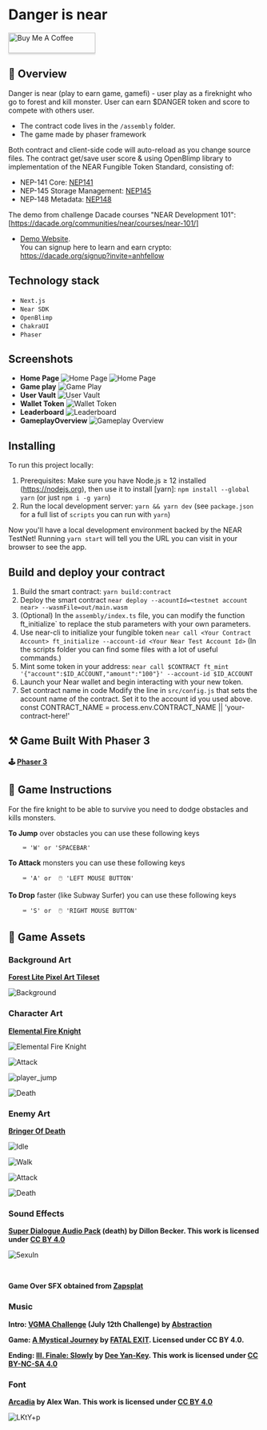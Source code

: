 # Danger is near
<a href="https://www.buymeacoffee.com/anhfactor" target="_blank"><img src="https://www.buymeacoffee.com/assets/img/custom_images/orange_img.png" alt="Buy Me A Coffee" style="height: 41px !important;width: 174px !important;box-shadow: 0px 3px 2px 0px rgba(190, 190, 190, 0.5) !important;-webkit-box-shadow: 0px 3px 2px 0px rgba(190, 190, 190, 0.5) !important;" ></a>
## 📄 Overview

Danger is near (play to earn game, gamefi) - user play as a fireknight who go to forest and kill monster. User can earn $DANGER token and score to compete with others user.

- The contract code lives in the `/assembly` folder. 
- The game made by phaser framework

Both contract and client-side code will auto-reload as you change source files.
The contract get/save user score & using OpenBlimp library to implementation of the NEAR Fungible Token Standard, consisting of:
- NEP-141 Core: [NEP141](https://github.com/near/NEPs/blob/master/specs/Standards/FungibleToken/Core.md)
- NEP-145 Storage Management: [NEP145](https://github.com/near/NEPs/blob/master/specs/Standards/StorageManagement.md)
- NEP-148 Metadata: [NEP148](https://github.com/near/NEPs/blob/master/specs/Standards/FungibleToken/Metadata.md)

The demo from challenge Dacade courses "NEAR Development 101": [https://dacade.org/communities/near/courses/near-101/]

- [Demo Website](https://danger-is-near.vercel.app/).   
You can signup here to learn and earn crypto: https://dacade.org/signup?invite=anhfellow

## Technology stack

- `Next.js`
- `Near SDK`
- `OpenBlimp`
- `ChakraUI`
- `Phaser`

## Screenshots

- **Home Page**
  ![Home Page](./public/home1.png)
  ![Home Page](./public/home2.png)
- **Game play**
  ![Game Play](./public/game1.png)
- **User Vault**
  ![User Vault](./public/game2.png)
- **Wallet Token**
  ![Wallet Token](./public/game3.png)
- **Leaderboard**
  ![Leaderboard](./public/game4.png)
- **GameplayOverview**
  ![Gameplay Overview](./public/game5.png)

## Installing

To run this project locally:

1. Prerequisites: Make sure you have Node.js ≥ 12 installed (https://nodejs.org), then use it to install [yarn]: `npm install --global yarn` (or just `npm i -g yarn`)
2. Run the local development server: `yarn && yarn dev` (see `package.json` for a
   full list of `scripts` you can run with `yarn`)

Now you'll have a local development environment backed by the NEAR TestNet! Running `yarn start` will tell you the URL you can visit in your browser to see the app.


## Build and deploy your contract

1. Build the smart contract:
   `yarn build:contract`
2. Deploy the smart contract
   ` near deploy --acountId=<testnet account near> --wasmFile=out/main.wasm `
3. (Optional) In the `assembly/index.ts` file, you can modify the function ft_initialize` to replace the stub parameters with your own parameters.
4. Use near-cli to initialize your fungible token
   `near call <Your Contract Account> ft_initialize --account-id <Your Near Test Account Id>`
   (In the scripts folder you can find some files with a lot of useful commands.)
5. Mint some token in your address: `near call $CONTRACT ft_mint '{"account":$ID_ACCOUNT,"amount":"100"}' --account-id $ID_ACCOUNT`
6. Launch your Near wallet and begin interacting with your new token.
7. Set contract name in code
Modify the line in `src/config.js` that sets the account name of the contract. Set it to the account id you used above.
    const CONTRACT_NAME = process.env.CONTRACT_NAME || 'your-contract-here!'
    
## ⚒️ Game Built With Phaser 3

#### 🕹️ [Phaser 3](https://phaser.io)
    
## 📝 Game Instructions

For the fire knight to be able to survive you need to dodge obstacles and kills monsters.

**To Jump** over obstacles you can use these following keys

```
    ⌨️ 'W' or 'SPACEBAR'
```

**To Attack** monsters you can use these following keys

```
    ⌨️ 'A' or  🖱️ 'LEFT MOUSE BUTTON'
```

**To Drop** faster (like Subway Surfer) you can use these following keys

```
    ⌨️ 'S' or  🖱️ 'RIGHT MOUSE BUTTON'
```

## 📜 Game Assets

### Background Art
**[Forest Lite Pixel Art Tileset](https://sanctumpixel.itch.io/forest-lite-pixel-art-tileset)**

![Background](https://img.itch.zone/aW1hZ2UvNTc3NzUzLzMwNDIzMDQuanBn/794x1000/9HA5HY.jpg)

### Character Art
**[Elemental Fire Knight](https://chierit.itch.io/elementals-fire-knight)**

![Elemental Fire Knight](https://img.itch.zone/aW1nLzcwMzM3MzAuZ2lm/original/6VKIcU.gif)

![Attack](https://img.itch.zone/aW1nLzcwMzM3NDguZ2lm/original/ILmFnV.gif)

![player_jump](https://img.itch.zone/aW1nLzcwMzM3MzEuZ2lm/original/hamsPG.gif)

![Death](https://img.itch.zone/aW1nLzcwMzM3NTQuZ2lm/original/GXvYCp.gif)

### Enemy Art
**[Bringer Of Death](https://clembod.itch.io/bringer-of-death-free)**

![Idle](https://img.itch.zone/aW1hZ2UvOTgwNzM4LzU1NzQxNDkuZ2lm/794x1000/tYVsuZ.gif)

![Walk](https://img.itch.zone/aW1hZ2UvOTgwNzM4LzU1NzQxNDcuZ2lm/794x1000/6KRG1m.gif)

![Attack](https://img.itch.zone/aW1hZ2UvOTgwNzM4LzU1NzQxNDUuZ2lm/794x1000/ufy3oS.gif)

![Death](https://img.itch.zone/aW1hZ2UvOTgwNzM4LzU1NzQxNTAuZ2lm/794x1000/Au1kT3.gif)

### Sound Effects

**[Super Dialogue Audio Pack](https://bckr.itch.io/sdap) (death) by Dillon Becker. This work is licensed under [CC BY 4.0](https://creativecommons.org/licenses/by/4.0/)**

![5exuIn](https://user-images.githubusercontent.com/64392568/106933921-7d43b580-66e7-11eb-9bca-3afb34d12080.jpg)

<br>

**Game Over SFX obtained from [Zapsplat](https://www.zapsplat.com)**

### Music

**Intro: [VGMA Challenge](https://tallbeard.itch.io/music-loop-bundle) (July 12th Challenge) by [Abstraction](http://www.abstractionmusic.com/)**

**Game: [A Mystical Journey](https://fatalexit.itch.io/a-mystical-journey-free-orchestral-soundtrack-music-for-games) by [FATAL EXIT](https://soundcloud.com/fatalexit). Licensed under CC BY 4.0.**


**Ending: [III. Finale: Slowly](https://freemusicarchive.org/music/Dee_Yan-Key/Lounge_Jazz_Symphony/03-1424456-Dee_Yan-Key-III_Finale__Slowly_1086) by [Dee Yan-Key](https://freemusicarchive.org/music/Dee_Yan-Key). This work is licensed under [CC BY-NC-SA 4.0](https://creativecommons.org/licenses/by-nc-sa/4.0/)**

### Font
**[Arcadia](https://alexwan.itch.io/arcadia) by Alex Wan. This work is licensed under [CC BY 4.0](https://creativecommons.org/licenses/by/4.0/)**

![LKtY+p](https://user-images.githubusercontent.com/64392568/106933976-90568580-66e7-11eb-9f5d-50bdca8d1bf4.png)
